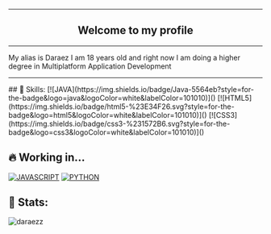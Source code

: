 <hr>
<h2 align="center">Welcome to my profile</h2>
<hr>
<p>My alias is Daraez I am 18 years old and right now I am doing a higher degree in Multiplatform Application Development</p>
<hr>
## 🔰 Skills:
[![JAVA](https://img.shields.io/badge/Java-5564eb?style=for-the-badge&logo=java&logoColor=white&labelColor=101010)]()
[![HTML5](https://img.shields.io/badge/html5-%23E34F26.svg?style=for-the-badge&logo=html5&logoColor=white&labelColor=101010)]()
[![CSS3](https://img.shields.io/badge/css3-%231572B6.svg?style=for-the-badge&logo=css3&logoColor=white&labelColor=101010)]()
</br>

## 🔥 Working in...
[![JAVASCRIPT](https://img.shields.io/badge/javascript-%23323330.svg?style=for-the-badge&logo=javascript&logoColor=white&labelColor=101010)]()
[![PYTHON](https://img.shields.io/badge/python-00ba89?style=for-the-badge&logo=python&logoColor=white&labelColor=101010)]()
</br>

## 🎲 Stats:
<p><img align="center" src="https://github-readme-stats.vercel.app/api/top-langs?username=daraezz&show_icons=true&locale=en&layout=compact" alt="daraezz" /></p>

